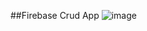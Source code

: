 ##Firebase Crud App
![image](https://github.com/soniadiwedi/FireBaseCrud/assets/112754761/8667c471-349f-46da-a91c-325521770cbf)
